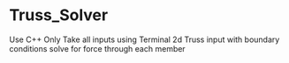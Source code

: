 # Truss_Solver
Use C++ Only
Take all inputs using Terminal
2d Truss input with boundary conditions
solve for force through each member
